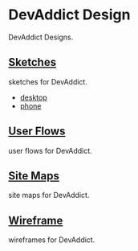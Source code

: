 # DevAddict Design
DevAddict Designs.

## [Sketches](./sketch)
sketches for DevAddict.
- [desktop](./sketch/desktop)
- [phone](./sketch/phone)

## [User Flows](./userflow)
user flows for DevAddict.

## [Site Maps](./sitemap)
site maps for DevAddict.

## [Wireframe](./wireframe)
wireframes for DevAddict.


